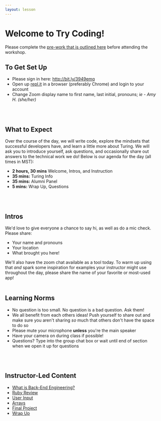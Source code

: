 ```yaml
---
layout: lesson
---
```


# Welcome to Try Coding!

Please complete the [pre-work that is outlined here](./pre-work) before attending the workshop.

## To Get Set Up

- Please sign in here: <a target="blank" href="http://bit.ly/3949emq"> http://bit.ly/3949emq</a>
- Open up <a target="blank" href="https://repl.it/~">repl.it</a> in a browser (preferably Chrome) and login to your account
- Change Zoom display name to first name, last initial, pronouns; _ie - Amy H. (she/her)_
<br>
<br>

## What to Expect

Over the course of the day, we will write code, explore the mindsets that successful developers have, and learn a little more about Turing.  We will ask you to introduce yourself, ask questions, and occasionally share out answers to the technical work we do! Below is our agenda for the day (all times in MST):

- **2 hours, 30 mins** Welcome, Intros, and Instruction
- **35 mins:** Turing Info
- **35 mins:** Alumni Panel
- **5 mins:**  Wrap Up, Questions
<br>
<br>

## Intros

We'd love to give everyone a chance to say hi, as well as do a mic check. Please share:
- Your name and pronouns
- Your location
- What brought you here!

We'll also have the zoom chat available as a tool today. To warm up using that _and_ spark some inspiration for examples your instructor might use throughout the day, please share the name of your favorite or most-used app!
<br>
<br>

## Learning Norms

- No question is too small. No question is a bad question. Ask them!
- We all benefit from each others ideas! Push yourself to share out and make sure you aren't sharing _so_ much that others don't have the space to do so
- Please mute your microphone **unless** you're the main speaker
- Have your camera on during class if possible!
- Questions? Type into the group chat box or wait until end of section when we open it up for questions
<br>
<br>

## Instructor-Led Content

- [What is Back-End Engineering?](./what-is-bee)
- [Ruby Review](./ruby-review)
- [User Input](./user-input)
- [Arrays](./arrays)
- [Final Project](./project)
- [Wrap Up](./wrap-up)